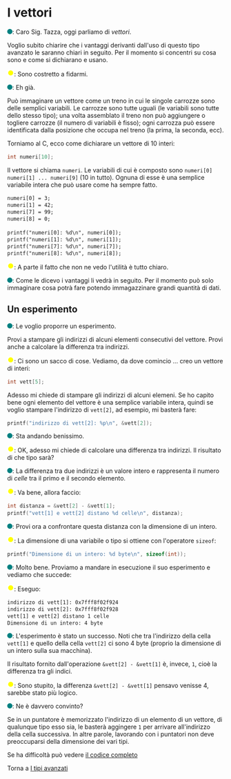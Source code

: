 # I vettori

![](../../images/people/tess.png): Caro Sig. Tazza, oggi parliamo di *vettori*.

Voglio subito chiarire che i vantaggi derivanti dall'uso di questo tipo
avanzato le saranno chiari in seguito. Per il momento si concentri su cosa
sono e come si dichiarano e usano.

![](../../images/people/tazza.png): Sono costretto a fidarmi.

![](../../images/people/tess.png): Eh già.

Può immaginare un vettore come un treno in cui le singole carrozze sono
delle semplici variabili. Le carrozze sono tutte uguali (le variabili sono
tutte dello stesso tipo); una volta assemblato il treno non può aggiungere
o togliere carrozze (il numero di variabili è fisso); ogni carrozza
può essere identificata dalla posizione che occupa nel treno (la prima,
la seconda, ecc).

Torniamo al C, ecco come dichiarare un vettore di 10 interi:

```c
int numeri[10];
```

Il vettore si chiama `numeri`. Le variabili di cui è
composto sono `numeri[0] numeri[1] ... numeri[9]` (10 in tutto).
Ognuna di esse è una semplice variabile intera che può usare come ha sempre fatto.

```
numeri[0] = 3;
numeri[1] = 42;
numeri[7] = 99;
numeri[8] = 0;

printf("numeri[0]: %d\n", numeri[0]);
printf("numeri[1]: %d\n", numeri[1]);
printf("numeri[7]: %d\n", numeri[7]);
printf("numeri[8]: %d\n", numeri[8]);
```

![](../../images/people/tazza.png): A parte il fatto che non ne vedo l'utilità
è tutto chiaro.

![](../../images/people/tess.png): Come le dicevo i vantaggi li vedrà in seguito.
Per il momento può solo immaginare cosa potrà fare potendo immagazzinare grandi
quantità di dati.

## Un esperimento

![](../../images/people/tess.png): Le voglio proporre un esperimento.

Provi a
stampare gli indirizzi di alcuni elementi consecutivi del vettore. Provi
anche a calcolare la differenza tra indirizzi.

![](../../images/people/tazza.png): Ci sono un sacco di cose. Vediamo, da dove
comincio ... creo un vettore di interi:

```c
int vett[5];
```

Adesso mi chiede di stampare gli indirizzi di alcuni elemeni. Se ho capito bene
ogni elemento del vettore è una semplice variabile intera, quindi se voglio
stampare l'indirizzo di `vett[2]`, ad esempio, mi basterà fare:

```c
printf("indirizzo di vett[2]: %p\n", &vett[2]);
```

![](../../images/people/tess.png): Sta andando benissimo.

![](../../images/people/tazza.png): OK, adesso mi chiede di calcolare una differenza
tra indirizzi. Il risultato di che tipo sarà?

![](../../images/people/tess.png): La differenza tra due indirizzi è un valore intero
e rappresenta il numero di *celle* tra il primo e il secondo elemento.

![](../../images/people/tazza.png): Va bene, allora faccio:

```c
int distanza = &vett[2] - &vett[1];
printf("vett[1] e vett[2] distano %d celle\n", distanza);
```

![](../../images/people/tess.png): Provi ora a confrontare
questa distanza con la dimensione di un intero.

![](../../images/people/tazza.png): La dimensione di una variabile o tipo
si ottiene con l'operatore `sizeof`:

```c
printf("Dimensione di un intero: %d byte\n", sizeof(int));
```

![](../../images/people/tess.png): Molto bene. Proviamo a mandare in esecuzione
il suo esperimento e vediamo che succede:

![](../../images/people/tazza.png): Eseguo:

```
indirizzo di vett[1]: 0x7fff8f02f924
indirizzo di vett[2]: 0x7fff8f02f928
vett[1] e vett[2] distano 1 celle
Dimensione di un intero: 4 byte
```

![](../../images/people/tess.png): L'esperimento è stato un successo. Noti
che tra l'indirizzo della cella `vett[1]` e quello della cella `vett[2]`
ci sono 4 byte (proprio la dimensione di un intero sulla sua macchina).

Il risultato fornito dall'operazione `&vett[2] - &vett[1]` è, invece, `1`,
cioè la differenza tra gli indici.

![](../../images/people/tazza.png): Sono stupito, la differenza `&vett[2] - &vett[1]` pensavo
venisse 4, sarebbe stato più logico.

![](../../images/people/tess.png): Ne è davvero convinto?

Se in un puntatore è memorizzato l'indirizzo di un elemento di un vettore,
di qualunque tipo esso sia, le basterà aggingere `1` per arrivare all'indirizzo
della cella successiva. In altre parole, lavorando con i puntatori non deve
preoccuparsi della dimensione dei vari tipi.

Se ha difficoltà può vedere <a href="https://github.com/FabioZTessitore/laboratorio/blob/master/esempi/part-ii/tipi-avanzati/vettori.c">il codice completo</a>

Torna a [I tipi avanzati](../summary.md)
